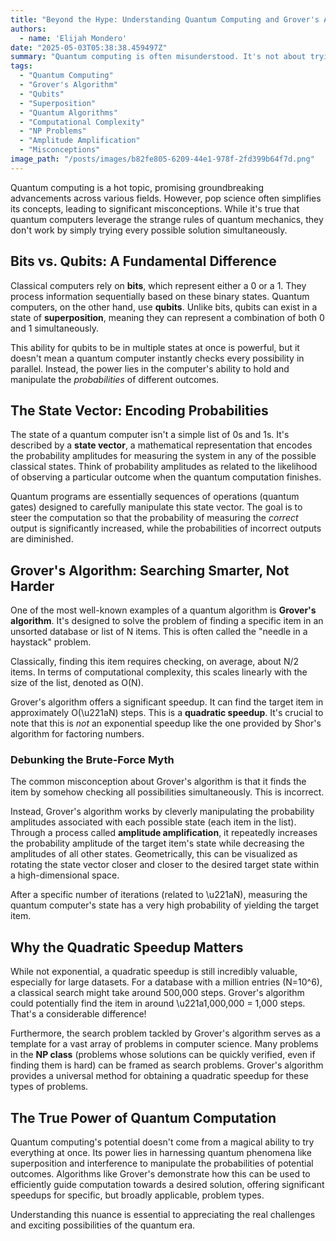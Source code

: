 ```yaml
---
title: "Beyond the Hype: Understanding Quantum Computing and Grover's Algorithm"
authors:
  - name: 'Elijah Mondero'
date: "2025-05-03T05:38:38.459497Z"
summary: "Quantum computing is often misunderstood. It's not about trying every solution at once, but cleverly manipulating probabilities using qubits and state vectors. Discover how Grover's algorithm offers a significant speedup for search problems without brute force."
tags:
  - "Quantum Computing"
  - "Grover's Algorithm"
  - "Qubits"
  - "Superposition"
  - "Quantum Algorithms"
  - "Computational Complexity"
  - "NP Problems"
  - "Amplitude Amplification"
  - "Misconceptions"
image_path: "/posts/images/b82fe805-6209-44e1-978f-2fd399b64f7d.png"
---
```


Quantum computing is a hot topic, promising groundbreaking advancements across various fields. However, pop science often simplifies its concepts, leading to significant misconceptions. While it's true that quantum computers leverage the strange rules of quantum mechanics, they don't work by simply trying every possible solution simultaneously.

## Bits vs. Qubits: A Fundamental Difference

Classical computers rely on **bits**, which represent either a 0 or a 1. They process information sequentially based on these binary states. Quantum computers, on the other hand, use **qubits**. Unlike bits, qubits can exist in a state of **superposition**, meaning they can represent a combination of both 0 and 1 simultaneously.

This ability for qubits to be in multiple states at once is powerful, but it doesn't mean a quantum computer instantly checks every possibility in parallel. Instead, the power lies in the computer's ability to hold and manipulate the *probabilities* of different outcomes.

## The State Vector: Encoding Probabilities

The state of a quantum computer isn't a simple list of 0s and 1s. It's described by a **state vector**, a mathematical representation that encodes the probability amplitudes for measuring the system in any of the possible classical states. Think of probability amplitudes as related to the likelihood of observing a particular outcome when the quantum computation finishes.

Quantum programs are essentially sequences of operations (quantum gates) designed to carefully manipulate this state vector. The goal is to steer the computation so that the probability of measuring the *correct* output is significantly increased, while the probabilities of incorrect outputs are diminished.

## Grover's Algorithm: Searching Smarter, Not Harder

One of the most well-known examples of a quantum algorithm is **Grover's algorithm**. It's designed to solve the problem of finding a specific item in an unsorted database or list of N items. This is often called the "needle in a haystack" problem.

Classically, finding this item requires checking, on average, about N/2 items. In terms of computational complexity, this scales linearly with the size of the list, denoted as O(N).

Grover's algorithm offers a significant speedup. It can find the target item in approximately O(\u221aN) steps. This is a **quadratic speedup**. It's crucial to note that this is *not* an exponential speedup like the one provided by Shor's algorithm for factoring numbers.

### Debunking the Brute-Force Myth

The common misconception about Grover's algorithm is that it finds the item by somehow checking all possibilities simultaneously. This is incorrect.

Instead, Grover's algorithm works by cleverly manipulating the probability amplitudes associated with each possible state (each item in the list). Through a process called **amplitude amplification**, it repeatedly increases the probability amplitude of the target item's state while decreasing the amplitudes of all other states. Geometrically, this can be visualized as rotating the state vector closer and closer to the desired target state within a high-dimensional space.

After a specific number of iterations (related to \u221aN), measuring the quantum computer's state has a very high probability of yielding the target item.

## Why the Quadratic Speedup Matters

While not exponential, a quadratic speedup is still incredibly valuable, especially for large datasets. For a database with a million entries (N=10^6), a classical search might take around 500,000 steps. Grover's algorithm could potentially find the item in around \u221a1,000,000 = 1,000 steps. That's a considerable difference!

Furthermore, the search problem tackled by Grover's algorithm serves as a template for a vast array of problems in computer science. Many problems in the **NP class** (problems whose solutions can be quickly verified, even if finding them is hard) can be framed as search problems. Grover's algorithm provides a universal method for obtaining a quadratic speedup for these types of problems.

## The True Power of Quantum Computation

Quantum computing's potential doesn't come from a magical ability to try everything at once. Its power lies in harnessing quantum phenomena like superposition and interference to manipulate the probabilities of potential outcomes. Algorithms like Grover's demonstrate how this can be used to efficiently guide computation towards a desired solution, offering significant speedups for specific, but broadly applicable, problem types.

Understanding this nuance is essential to appreciating the real challenges and exciting possibilities of the quantum era.
